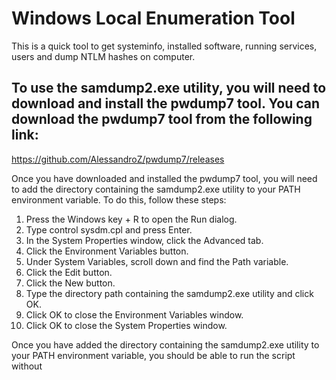 # Windows Local Enumeration Tool
This is a quick tool to get systeminfo, installed software, running services, users and dump NTLM hashes on computer. 



## To use the samdump2.exe utility, you will need to download and install the pwdump7 tool. You can download the pwdump7 tool from the following link:

https://github.com/AlessandroZ/pwdump7/releases

Once you have downloaded and installed the pwdump7 tool, you will need to add the directory containing the samdump2.exe utility to your PATH environment variable. To do this, follow these steps:

1.  Press the Windows key + R to open the Run dialog.
2.  Type control sysdm.cpl and press Enter.
3.  In the System Properties window, click the Advanced tab.
4.  Click the Environment Variables button.
5.  Under System Variables, scroll down and find the Path variable.
6.  Click the Edit button.
7.  Click the New button.
8.  Type the directory path containing the samdump2.exe utility and click OK.
9.  Click OK to close the Environment Variables window.
10. Click OK to close the System Properties window.

Once you have added the directory containing the samdump2.exe utility to your PATH environment variable, you should be able to run the script without



